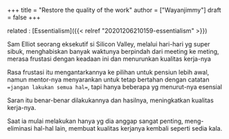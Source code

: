 +++
title = "Restore the quality of the work"
author = ["Wayanjimmy"]
draft = false
+++

related
: [Essentialism]({{< relref "20201206210159-essentialism" >}})

Sam Elliot seorang eksekutif si Silicon Valley, melalui hari-hari yg super sibuk, menghabiskan banyak waktunya berpindah dari meeting ke meting, merasa frustasi dengan keadaan ini dan menurunkan kualitas kerja-nya

Rasa frustasi itu mengantarkannya ke pilihan untuk pensiun lebih awal, namun mentor-nya menyarankan untuk tetap bertahan dengan catatan `=jangan lakukan semua hal=`, tapi hanya beberapa yg menurut-nya esensial

Saran itu benar-benar dilakukannya dan hasilnya, meningkatkan kualitas kerja-nya.

Saat ia mulai melakukan hanya yg dia anggap sangat penting, meng-eliminasi hal-hal lain, membuat kualitas kerjanya kembali seperti sedia kala.
